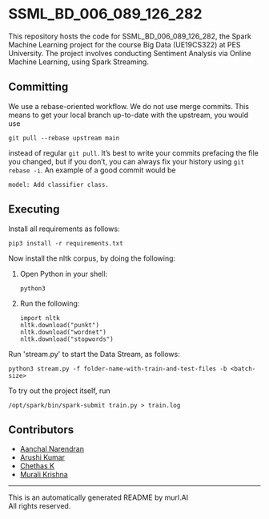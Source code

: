 # SSML_BD_006_089_126_282

 This repository hosts the code for SSML_BD_006_089_126_282, the Spark Machine Learning project for the course Big Data (UE19CS322) at PES University. The project involves conducting Sentiment Analysis via Online Machine Learning, using Spark Streaming. 

## Committing

 We use a rebase-oriented workflow. We do not use merge commits. This means to get your local branch up-to-date with the upstream, you would use
  ```
  git pull --rebase upstream main
  ```
 instead of regular `git pull`. It’s best to write your commits prefacing the file you changed, but if you don’t, you can always fix your history using `git rebase -i`. An example of a good commit would be
  ```
  model: Add classifier class.
  ```

## Executing
 Install all requirements as follows:
  ```
  pip3 install -r requirements.txt
  ```
 Now install the nltk corpus, by doing the following:
  1. Open Python in your shell:
        ```
        python3
        ```
  2. Run the following:
        ```
        import nltk
        nltk.download("punkt")
        nltk.download("wordnet")
        nltk.download("stopwords")
        ```
 Run 'stream.py' to start the Data Stream, as follows:
  ```
  python3 stream.py -f folder-name-with-train-and-test-files -b <batch-size>
  ```

 To try out the project itself, run
  ```
  /opt/spark/bin/spark-submit train.py > train.log
  ```

Contributors
-----
 - [Aanchal Narendran](https://github.com/aanchal-n)
 - [Arushi Kumar](https://github.com/arushi32001)
 - [Chethas K](https://github.com/Chethas47)
 - [Murali Krishna](https://github.com/LaRuim)

----

 This is an automatically generated README by murl.AI <br/>
 All rights reserved.